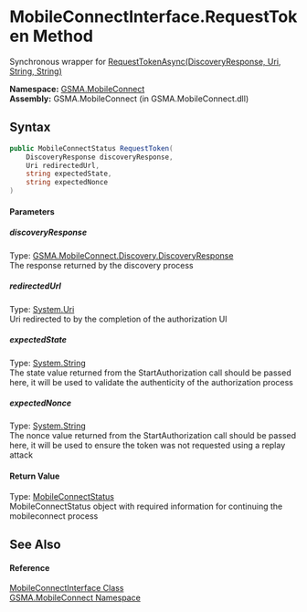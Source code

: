 MobileConnectInterface.RequestToken Method
==========================================
Synchronous wrapper for [RequestTokenAsync(DiscoveryResponse, Uri, String, String)][1]

**Namespace:** [GSMA.MobileConnect][2]  
**Assembly:** GSMA.MobileConnect (in GSMA.MobileConnect.dll)

Syntax
------

```csharp
public MobileConnectStatus RequestToken(
	DiscoveryResponse discoveryResponse,
	Uri redirectedUrl,
	string expectedState,
	string expectedNonce
)
```

#### Parameters

##### *discoveryResponse*
Type: [GSMA.MobileConnect.Discovery.DiscoveryResponse][3]  
The response returned by the discovery process

##### *redirectedUrl*
Type: [System.Uri][4]  
Uri redirected to by the completion of the authorization UI

##### *expectedState*
Type: [System.String][5]  
The state value returned from the StartAuthorization call should be passed here, it will be used to validate the authenticity of the authorization process

##### *expectedNonce*
Type: [System.String][5]  
The nonce value returned from the StartAuthorization call should be passed here, it will be used to ensure the token was not requested using a replay attack

#### Return Value
Type: [MobileConnectStatus][6]  
MobileConnectStatus object with required information for continuing the mobileconnect process

See Also
--------

#### Reference
[MobileConnectInterface Class][7]  
[GSMA.MobileConnect Namespace][2]  

[1]: RequestTokenAsync.md
[2]: ../README.md
[3]: ../../GSMA.MobileConnect.Discovery/DiscoveryResponse/README.md
[4]: http://msdn.microsoft.com/en-us/library/txt7706a
[5]: http://msdn.microsoft.com/en-us/library/s1wwdcbf
[6]: ../MobileConnectStatus/README.md
[7]: README.md
[8]: ../../_icons/Help.png